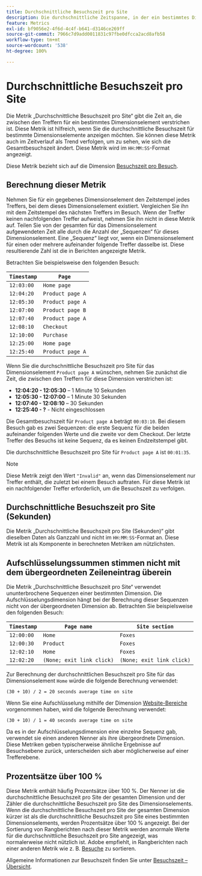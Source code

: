 ```yaml
---
title: Durchschnittliche Besuchszeit pro Site
description: Die durchschnittliche Zeitspanne, in der ein bestimmtes Dimensionselement zwischen Treffern existierte.
feature: Metrics
exl-id: bf9056e2-4f6d-4c4f-b641-d3146ce269ff
source-git-commit: 7966c7d9add0011831c97fbe0dfcca2acd8afb58
workflow-type: tm+mt
source-wordcount: '538'
ht-degree: 100%

---
```


# Durchschnittliche Besuchszeit pro Site

Die Metrik „Durchschnittliche Besuchszeit pro Site“ gibt die Zeit an, die zwischen den Treffern für ein bestimmtes Dimensionselement verstrichen ist. Diese Metrik ist hilfreich, wenn Sie die durchschnittliche Besuchszeit für bestimmte Dimensionselemente anzeigen möchten. Sie können diese Metrik auch im Zeitverlauf als Trend verfolgen, um zu sehen, wie sich die Gesamtbesuchszeit ändert. Diese Metrik wird im `HH:MM:SS`-Format angezeigt.

Diese Metrik bezieht sich auf die Dimension [Besuchszeit pro Besuch](../dimensions/time-spent-per-visit.md).

## Berechnung dieser Metrik

Nehmen Sie für ein gegebenes Dimensionselement den Zeitstempel jedes Treffers, bei dem dieses Dimensionselement existiert. Vergleichen Sie ihn mit dem Zeitstempel des nächsten Treffers im Besuch. Wenn der Treffer keinen nachfolgenden Treffer aufweist, nehmen Sie ihn nicht in diese Metrik auf. Teilen Sie von der gesamten für das Dimensionselement aufgewendeten Zeit alle durch die Anzahl der „Sequenzen“ für dieses Dimensionselement. Eine „Sequenz“ liegt vor, wenn ein Dimensionselement für einen oder mehrere aufeinander folgende Treffer dasselbe ist. Diese resultierende Zahl ist die in Berichten angezeigte Metrik.

Betrachten Sie beispielsweise den folgenden Besuch:

| `Timestamp` | `Page` |
| --- | --- |
| `12:03:00` | `Home page` |
| `12:04:20` | `Product page A` |
| `12:05:30` | `Product page A` |
| `12:07:00` | `Product page B` |
| `12:07:40` | `Product page A` |
| `12:08:10` | `Checkout` |
| `12:10:00` | `Purchase` |
| `12:25:00` | `Home page` |
| `12:25:40` | `Product page A` |


Wenn Sie die durchschnittliche Besuchszeit pro Site für das Dimensionselement `Product page A` wünschen, nehmen Sie zunächst die Zeit, die zwischen den Treffern für diese Dimension verstrichen ist:

* **12:04:20 - 12:05:30** – 1 Minute 10 Sekunden
* **12:05:30 - 12:07:00** – 1 Minute 30 Sekunden
* **12:07:40 - 12:08:10** – 30 Sekunden
* **12:25:40 - ?** - Nicht eingeschlossen

Die Gesamtbesuchszeit für `Product page A` beträgt `00:03:10`. Bei diesem Besuch gab es zwei Sequenzen: die erste Sequenz für die beiden aufeinander folgenden Werte und die zweite vor dem Checkout. Der letzte Treffer des Besuchs ist keine Sequenz, da es keinen Endzeitstempel gibt.

Die durchschnittliche Besuchszeit pro Site für `Product page A` ist `00:01:35`.

>[!NOTE]
>
>Diese Metrik zeigt den Wert `"Invalid"` an, wenn das Dimensionselement nur Treffer enthält, die zuletzt bei einem Besuch auftraten. Für diese Metrik ist ein nachfolgender Treffer erforderlich, um die Besuchszeit zu verfolgen.

## Durchschnittliche Besuchszeit pro Site (Sekunden)

Die Metrik „Durchschnittliche Besuchszeit pro Site (Sekunden)“ gibt dieselben Daten als Ganzzahl und nicht im `HH:MM:SS`-Format an. Diese Metrik ist als Komponente in berechneten Metriken am nützlichsten.

## Aufschlüsselungssummen stimmen nicht mit dem übergeordneten Zeileneintrag überein

Die Metrik „Durchschnittliche Besuchszeit pro Site“ verwendet ununterbrochene Sequenzen einer bestimmten Dimension. Die Aufschlüsselungsdimension hängt bei der Berechnung dieser Sequenzen nicht von der übergeordneten Dimension ab. Betrachten Sie beispielsweise den folgenden Besuch:

| `Timestamp` | `Page name` | `Site section` |
| --- | --- | --- |
| `12:00:00` | `Home` | `Foxes` |
| `12:00:30` | `Product` | `Foxes` |
| `12:02:10` | `Home` | `Foxes` |
| `12:02:20` | `(None; exit link click)` | `(None; exit link click)` |

Zur Berechnung der durchschnittlichen Besuchszeit pro Site für das Dimensionselement `Home` würde die folgende Berechnung verwendet:

```text
(30 + 10) / 2 = 20 seconds average time on site
```

Wenn Sie eine Aufschlüsselung mithilfe der Dimension [Website-Bereiche](../dimensions/site-section.md) vorgenommen haben, wird die folgende Berechnung verwendet:

```text
(30 + 10) / 1 = 40 seconds average time on site
```

Da es in der Aufschlüsselungsdimension eine einzelne Sequenz gab, verwendet sie einen anderen Nenner als ihre übergeordnete Dimension. Diese Metriken geben typischerweise ähnliche Ergebnisse auf Besuchsebene zurück, unterscheiden sich aber möglicherweise auf einer Trefferebene.

## Prozentsätze über 100 %

Diese Metrik enthält häufig Prozentsätze über 100 %. Der Nenner ist die durchschnittliche Besuchszeit pro Site der gesamten Dimension und der Zähler die durchschnittliche Besuchszeit pro Site des Dimensionselements. Wenn die durchschnittliche Besuchszeit pro Site der gesamten Dimension kürzer ist als die durchschnittliche Besuchszeit pro Site eines bestimmten Dimensionselements, werden Prozentsätze über 100 % angezeigt. Bei der Sortierung von Rangberichten nach dieser Metrik werden anormale Werte für die durchschnittliche Besuchszeit pro Site angezeigt, was normalerweise nicht nützlich ist. Adobe empfiehlt, in Rangberichten nach einer anderen Metrik wie z. B. [Besuche](visits.md) zu sortieren.

Allgemeine Informationen zur Besuchszeit finden Sie unter [Besuchszeit – Übersicht](time-spent.md).

